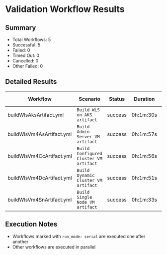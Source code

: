 # Validation Workflow Results

## Summary
- Total Workflows: 5
- Successful: 5
- Failed: 0
- Timed Out: 0
- Cancelled: 0
- Other Failed: 0

## Detailed Results

| Workflow | Scenario | Status | Duration | Run URL |
|----------|----------|---------|-----------|----------|
| buildWlsAksArtifact.yml | `Build WLS on AKS artifact` | success | 0h:1m:30s | [View Run](https://github.com/oracle/weblogic-azure/actions/runs/18453511832) |
| buildWlsVm4AsArtifact.yml | `Build Admin Server VM artifact` | success | 0h:1m:57s | [View Run](https://github.com/oracle/weblogic-azure/actions/runs/18453513571) |
| buildWlsVm4CcArtifact.yml | `Build Configured Cluster VM artifact` | success | 0h:1m:56s | [View Run](https://github.com/oracle/weblogic-azure/actions/runs/18453515454) |
| buildWlsVm4DcArtifact.yml | `Build Dynamic Cluster VM artifact` | success | 0h:1m:51s | [View Run](https://github.com/oracle/weblogic-azure/actions/runs/18453517019) |
| buildWlsVm4SnArtifact.yml | `Build Single Node VM artifact` | success | 0h:1m:33s | [View Run](https://github.com/oracle/weblogic-azure/actions/runs/18453518508) |


## Execution Notes
- Workflows marked with `run_mode: serial` are executed one after another
- Other workflows are executed in parallel
